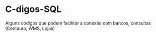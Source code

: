 # C-digos-SQL
Alguns códigos que podem facilitar a conexão com bancos, consultas (Centauro, WMS, Lojas)
